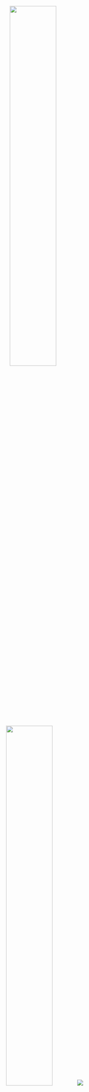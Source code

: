 <p align="center">
  <img height="50%" width="auto" src ="https://github-readme-stats.vercel.app/api?username=ImTkN&show_icons=true&count_private=true&theme=darcula&hide_border=true&hide=issues,contribs&bg_color=00000000">
  <img height="50%" width="auto" src ="https://github-readme-stats.vercel.app/api/top-langs/?username=ImTkN&layout=compact&hide_border=true&theme=darcula&bg_color=00000000&langs_count=6&hide=jupyter%20notebook,tex,css,php&exclude_repo=Pacman-AI">
  <img src ="https://github-readme-streak-stats.herokuapp.com?user=ImTkN&theme=darcula&hide_border=true&background=FFFFFF00">
  <br>
  <br>
</p>

<h1 align="center" class="heading-element" dir="auto">Привет, меня зовут Кирилл! </h1>
<h3 align="center" class="heading-element" dir="auto">
  Бэкенд разработчик (Django).
</h3>

<h3 align="center" class="heading-element" dir="auto">
  <a href="https://github.com/anuraghazra/convoychat">
    <img height=129 align="center" src="https://github-readme-stats.vercel.app/api/top-langs?username=ImTkN&layout=compact&langs_count=4&hide=javascript,css&theme=radical" />
  </a>
  <a href="https://github.com/anuraghazra/github-readme-stats">
    <img height=129 align="center" src="https://github-readme-stats.vercel.app/api?username=ImTkN&hide=stars,prs,issues,contribs&rank_icon=github&custom_title=My+GitHub+Stats&theme=radical" />
  </a>
</h3>

## 🛠 Мой стек технологий
![Python](https://img.shields.io/badge/python-3670A0?style=for-the-badge&logo=python&logoColor=ffdd54)
![Django](https://img.shields.io/badge/django-%23092E20.svg?style=for-the-badge&logo=django&logoColor=white)
![DjangoREST](https://img.shields.io/badge/DJANGO-REST-ff1709?style=for-the-badge&logo=django&logoColor=white&color=ff1709&labelColor=gray)

![Postgres](https://img.shields.io/badge/postgres-%23316192.svg?style=for-the-badge&logo=postgresql&logoColor=white)
![SQLite](https://img.shields.io/badge/sqlite-%2307405e.svg?style=for-the-badge&logo=sqlite&logoColor=white)

![Docker](https://img.shields.io/badge/docker-%230db7ed.svg?style=for-the-badge&logo=docker&logoColor=white)
![Gunicorn](https://img.shields.io/badge/gunicorn-%298729.svg?style=for-the-badge&logo=gunicorn&logoColor=white)
![Nginx](https://img.shields.io/badge/nginx-%23009639.svg?style=for-the-badge&logo=nginx&logoColor=white)

![Static Badge](https://img.shields.io/badge/Git-red?style=for-the-badge&logo=git&logoColor=white) <img src="https://img.shields.io/badge/ubuntu-black?style=for-the-badge&logo=ubuntu&logoColor=white" />
![Static Badge](https://img.shields.io/badge/github-g?style=for-the-badge&logo=github&logoColor=white&labelColor=black&color=black) <img src="https://img.shields.io/badge/postman-black?style=for-the-badge&logo=postman&logoColor=white" />
![Static Badge](https://img.shields.io/badge/github_action-g?style=for-the-badge&logo=github%20actions&logoColor=blue&labelColor=white&color=white)
 

